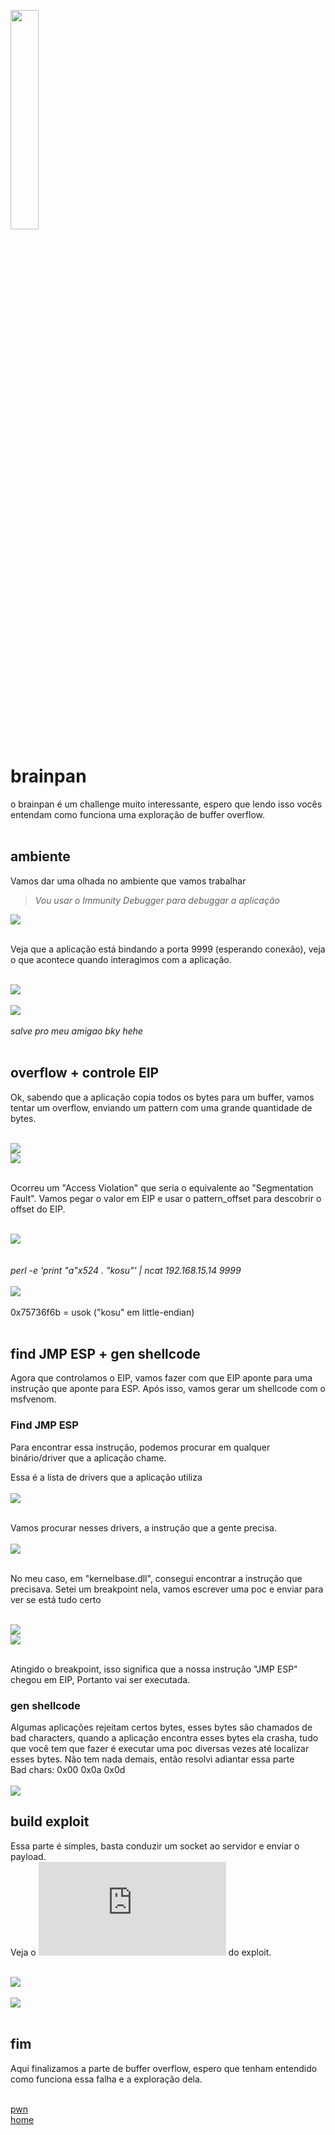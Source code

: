 <img width="30%" src="https://i.imgur.com/CGV9DU1.png"></img>

# brainpan
o brainpan é um challenge muito interessante, espero que lendo isso vocês entendam como funciona uma exploração de buffer overflow.<br><br>

## ambiente
Vamos dar uma olhada no ambiente que vamos trabalhar<br>
> *Vou usar o Immunity Debugger para debuggar a aplicação*<br>

<img src="https://i.imgur.com/0xUj5fZ.png" src="40%"></img><br><br>

Veja que a aplicação está bindando a porta 9999 (esperando conexão), veja o que acontece quando interagimos com a aplicação.<br><br>

<img src="https://i.imgur.com/kX5S8Pl.png"></img><br><br>
<img src="https://i.imgur.com/yIoOIzc.png"></img><br><br>
*salve pro meu amigao bky hehe*<br><br>

## overflow + controle EIP
Ok, sabendo que a aplicação copia todos os bytes para um buffer, vamos tentar um overflow, enviando um pattern com uma grande quantidade de bytes.<br><br>

<img src="https://i.imgur.com/NGFi6SX.png"></img>
<br>
<img src="https://i.imgur.com/owFlK1j.png"></img><br><br>

Ocorreu um "Access Violation" que seria o equivalente ao "Segmentation Fault". Vamos pegar o valor em EIP e usar o pattern_offset para descobrir o offset do EIP.<br><br>

<img src="https://i.imgur.com/hFju72g.png"></img><br></br><br>
*perl -e 'print "a"x524 . "kosu"' | ncat 192.168.15.14 9999*<br><br>
<img src="https://i.imgur.com/iAudx9a.png"></img><br><br>
0x75736f6b = usok ("kosu" em little-endian)<br><br>

## find JMP ESP + gen shellcode
Agora que controlamos o EIP, vamos fazer com que EIP aponte para uma instrução que aponte para ESP. Após isso, vamos gerar um shellcode com o msfvenom.

### Find JMP ESP
Para encontrar essa instrução, podemos procurar em qualquer binário/driver que a aplicação chame.<br>

Essa é a lista de drivers que a aplicação utiliza<br><br>
<img src="https://i.imgur.com/v9EBOKd.png"></img><br><br>

Vamos procurar nesses drivers, a instrução que a gente precisa.<br><br>
<img src="https://i.imgur.com/JM8ufJs.png"></img><br><br>

No meu caso, em "kernelbase.dll", consegui encontrar a instrução que precisava. Setei um breakpoint nela, vamos escrever uma poc e enviar para ver se está tudo certo<br><br>

<img src="https://i.imgur.com/p7IiJ56.png"></img><br>
<img src="https://i.imgur.com/NGwyS0d.png"></img><br><br>

Atingido o breakpoint, isso significa que a nossa instrução "JMP ESP" chegou em EIP, Portanto vai ser executada. 

### gen shellcode
Algumas aplicações rejeitam certos bytes, esses bytes são chamados de bad characters, quando a aplicação encontra esses bytes ela crasha, tudo que você tem que fazer é executar uma poc diversas vezes até localizar esses bytes. Não tem nada demais, então resolvi adiantar essa parte<br>
Bad chars: 0x00 0x0a 0x0d<br><br>
<img src="https://i.imgur.com/MWFBPLe.png"></img><br>

## build exploit
Essa parte é simples, basta conduzir um socket ao servidor e enviar o payload.<br>
Veja o ![source-code](https://github.com/wtfflya/brainpan/blob/master/brainpan.py) do exploit.<br><br>

<img src="https://i.imgur.com/Wgr2LoY.png"></img><br><br>
<img src="https://i.imgur.com/504bTP3.png"></img><br><br>

## fim
Aqui finalizamos a parte de buffer overflow, espero que tenham entendido como funciona essa falha e a exploração dela.<br><br>

[pwn](../README.md)<br>
[home](../../README.md)
